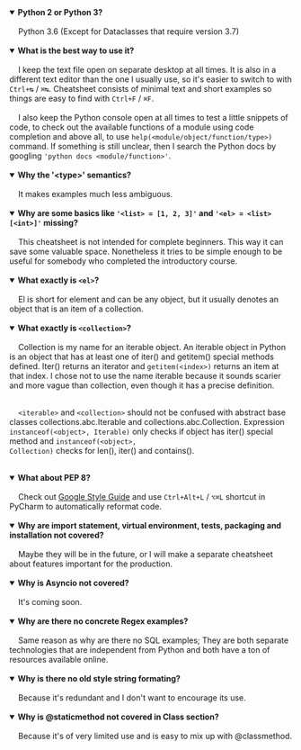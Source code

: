<details open><summary><strong>Python 2 or Python 3?</strong></summary><br>
&nbsp;&nbsp;&nbsp;&nbsp;Python 3.6 (Except for Dataclasses that require version 3.7)
</details><br>

<details open><summary><strong>What is the best way to use it?</strong></summary><br>
&nbsp;&nbsp;&nbsp;&nbsp;I keep the text file open on separate desktop at all times. It is also in a different text editor than the one I usually use, so it's easier to switch to with <code>Ctrl+↹</code> / <code>⌘↹</code>. Cheatsheet consists of minimal text and short examples so things are easy to find with <code>Ctrl+F</code> / <code>⌘F</code>.<br><br>
&nbsp;&nbsp;&nbsp;&nbsp;I also keep the Python console open at all times to test a little snippets of code, to check out the available functions of a module using code completion and above all, to use <code>help(&lt;module/object/function/type&gt;)</code> command. If something is still unclear, then I search the Python docs by googling <code>'python docs &lt;module/function&gt;'</code>.
</details><br>

<details open><summary><strong>Why the '&lt;type&gt;' semantics?</strong></summary><br>
&nbsp;&nbsp;&nbsp;&nbsp;It makes examples much less ambiguous.
</details><br>

<details open><summary><strong>Why are some basics like <code>'&lt;list&gt; = [1, 2, 3]'</code> and <code>'&lt;el&gt; = &lt;list&gt;[&lt;int&gt;]'</code> missing?</strong></summary><br>
&nbsp;&nbsp;&nbsp;&nbsp;This cheatsheet is not intended for complete beginners. This way it can save some valuable space. Nonetheless it tries to be simple enough to be useful for somebody who completed the introductory course.
</details><br>

<details open><summary><strong>What exactly is <code>&lt;el&gt;</code>?</strong></summary><br>
&nbsp;&nbsp;&nbsp;&nbsp;El is short for element and can be any object, but it usually denotes an object that is an item of a collection.
</details><br>

<details open><summary><strong>What exactly is <code>&lt;collection&gt;</code>?</strong></summary><br>
&nbsp;&nbsp;&nbsp;&nbsp;Collection is my name for an iterable object. An iterable object in Python is an object that has at least one of iter() and getitem() special methods defined. Iter() returns an iterator and <code>getitem(&lt;index&gt;)</code> returns an item at that index. I chose not to use the name iterable because it sounds scarier and more vague than collection, even though it has a precise definition.<br><br>

&nbsp;&nbsp;&nbsp;&nbsp;<code>&lt;iterable&gt;</code> and <code>&lt;collection&gt;</code> should not be confused with abstract base classes collections.abc.Iterable and collections.abc.Collection. Expression <code>instanceof(&lt;object&gt;, Iterable)</code> only checks if object has iter() special method and <code>instanceof(&lt;object&gt;, Collection)</code> checks for len(), iter() and contains().
</details><br>

<details open><summary><strong>What about PEP 8?</strong></summary><br>
&nbsp;&nbsp;&nbsp;&nbsp;Check out <a href="https://google.github.io/styleguide/pyguide.html">Google Style Guide</a> and use <code>Ctrl+Alt+L</code> / <code>⌥⌘L</code> shortcut in PyCharm to automatically reformat code.
</details><br>

<details open><summary><strong>Why are import statement, virtual environment, tests, packaging and installation not covered?</strong></summary><br>
&nbsp;&nbsp;&nbsp;&nbsp;Maybe they will be in the future, or I will make a separate cheatsheet about features important for the production.
</details><br>

<details open><summary><strong>Why is Asyncio not covered?</strong></summary><br>
&nbsp;&nbsp;&nbsp;&nbsp;It's coming soon.
</details><br>

<details open><summary><strong>Why are there no concrete Regex examples?</strong></summary><br>
&nbsp;&nbsp;&nbsp;&nbsp;Same reason as why are there no SQL examples; They are both separate technologies that are independent from Python and both have a ton of resources available online.
</details><br>

<details open><summary><strong>Why is there no old style string formating?</strong></summary><br>
&nbsp;&nbsp;&nbsp;&nbsp;Because it's redundant and I don't want to encourage its use.
</details><br>

<details open><summary><strong>Why is @staticmethod not covered in Class section?</strong></summary><br>
&nbsp;&nbsp;&nbsp;&nbsp;Because it's of very limited use and is easy to mix up with @classmethod.
</details><br>